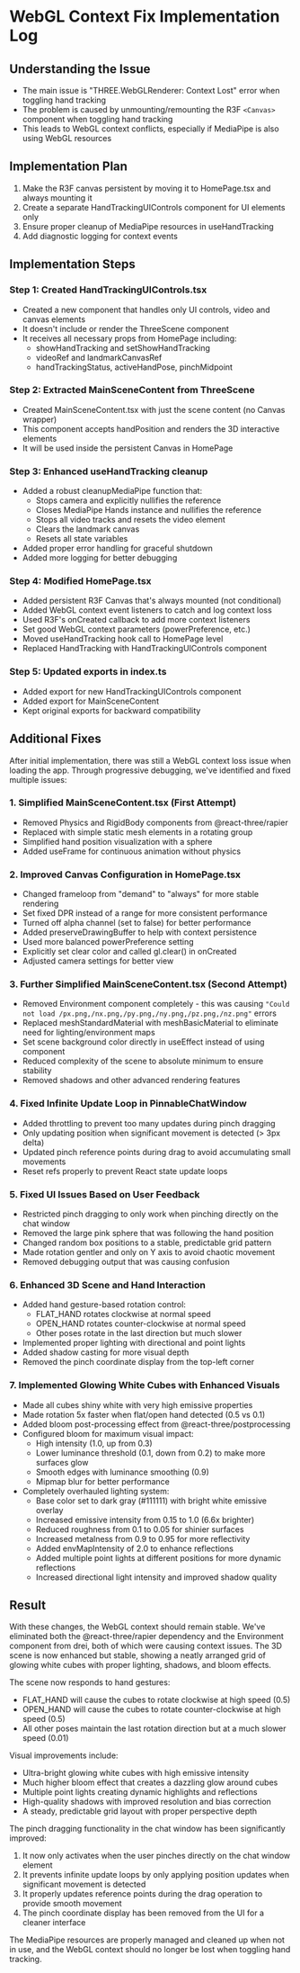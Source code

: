 # WebGL Context Fix Implementation Log

## Understanding the Issue
- The main issue is "THREE.WebGLRenderer: Context Lost" error when toggling hand tracking
- The problem is caused by unmounting/remounting the R3F `<Canvas>` component when toggling hand tracking
- This leads to WebGL context conflicts, especially if MediaPipe is also using WebGL resources

## Implementation Plan
1. Make the R3F canvas persistent by moving it to HomePage.tsx and always mounting it
2. Create a separate HandTrackingUIControls component for UI elements only
3. Ensure proper cleanup of MediaPipe resources in useHandTracking
4. Add diagnostic logging for context events

## Implementation Steps

### Step 1: Created HandTrackingUIControls.tsx
- Created a new component that handles only UI controls, video and canvas elements
- It doesn't include or render the ThreeScene component
- It receives all necessary props from HomePage including:
  - showHandTracking and setShowHandTracking
  - videoRef and landmarkCanvasRef
  - handTrackingStatus, activeHandPose, pinchMidpoint

### Step 2: Extracted MainSceneContent from ThreeScene
- Created MainSceneContent.tsx with just the scene content (no Canvas wrapper)
- This component accepts handPosition and renders the 3D interactive elements
- It will be used inside the persistent Canvas in HomePage

### Step 3: Enhanced useHandTracking cleanup
- Added a robust cleanupMediaPipe function that:
  - Stops camera and explicitly nullifies the reference
  - Closes MediaPipe Hands instance and nullifies the reference
  - Stops all video tracks and resets the video element
  - Clears the landmark canvas
  - Resets all state variables
- Added proper error handling for graceful shutdown
- Added more logging for better debugging

### Step 4: Modified HomePage.tsx
- Added persistent R3F Canvas that's always mounted (not conditional)
- Added WebGL context event listeners to catch and log context loss
- Used R3F's onCreated callback to add more context listeners
- Set good WebGL context parameters (powerPreference, etc.)
- Moved useHandTracking hook call to HomePage level
- Replaced HandTracking with HandTrackingUIControls component

### Step 5: Updated exports in index.ts
- Added export for new HandTrackingUIControls component
- Added export for MainSceneContent
- Kept original exports for backward compatibility

## Additional Fixes

After initial implementation, there was still a WebGL context loss issue when loading the app. Through progressive debugging, we've identified and fixed multiple issues:

### 1. Simplified MainSceneContent.tsx (First Attempt)
- Removed Physics and RigidBody components from @react-three/rapier
- Replaced with simple static mesh elements in a rotating group
- Simplified hand position visualization with a sphere
- Added useFrame for continuous animation without physics

### 2. Improved Canvas Configuration in HomePage.tsx
- Changed frameloop from "demand" to "always" for more stable rendering
- Set fixed DPR instead of a range for more consistent performance
- Turned off alpha channel (set to false) for better performance
- Added preserveDrawingBuffer to help with context persistence
- Used more balanced powerPreference setting
- Explicitly set clear color and called gl.clear() in onCreated
- Adjusted camera settings for better view

### 3. Further Simplified MainSceneContent.tsx (Second Attempt)
- Removed Environment component completely - this was causing `"Could not load /px.png,/nx.png,/py.png,/ny.png,/pz.png,/nz.png"` errors
- Replaced meshStandardMaterial with meshBasicMaterial to eliminate need for lighting/environment maps
- Set scene background color directly in useEffect instead of using <color> component
- Reduced complexity of the scene to absolute minimum to ensure stability
- Removed shadows and other advanced rendering features

### 4. Fixed Infinite Update Loop in PinnableChatWindow
- Added throttling to prevent too many updates during pinch dragging
- Only updating position when significant movement is detected (> 3px delta)
- Updated pinch reference points during drag to avoid accumulating small movements
- Reset refs properly to prevent React state update loops

### 5. Fixed UI Issues Based on User Feedback
- Restricted pinch dragging to only work when pinching directly on the chat window
- Removed the large pink sphere that was following the hand position
- Changed random box positions to a stable, predictable grid pattern
- Made rotation gentler and only on Y axis to avoid chaotic movement
- Removed debugging output that was causing confusion

### 6. Enhanced 3D Scene and Hand Interaction
- Added hand gesture-based rotation control: 
  - FLAT_HAND rotates clockwise at normal speed
  - OPEN_HAND rotates counter-clockwise at normal speed
  - Other poses rotate in the last direction but much slower
- Implemented proper lighting with directional and point lights
- Added shadow casting for more visual depth
- Removed the pinch coordinate display from the top-left corner

### 7. Implemented Glowing White Cubes with Enhanced Visuals
- Made all cubes shiny white with very high emissive properties
- Made rotation 5x faster when flat/open hand detected (0.5 vs 0.1)
- Added bloom post-processing effect from @react-three/postprocessing
- Configured bloom for maximum visual impact:
  - High intensity (1.0, up from 0.3)
  - Lower luminance threshold (0.1, down from 0.2) to make more surfaces glow
  - Smooth edges with luminance smoothing (0.9)
  - Mipmap blur for better performance
- Completely overhauled lighting system:
  - Base color set to dark gray (#111111) with bright white emissive overlay
  - Increased emissive intensity from 0.15 to 1.0 (6.6x brighter)
  - Reduced roughness from 0.1 to 0.05 for shinier surfaces
  - Increased metalness from 0.9 to 0.95 for more reflectivity
  - Added envMapIntensity of 2.0 to enhance reflections
  - Added multiple point lights at different positions for more dynamic reflections
  - Increased directional light intensity and improved shadow quality

## Result
With these changes, the WebGL context should remain stable. We've eliminated both the @react-three/rapier dependency and the Environment component from drei, both of which were causing context issues. The 3D scene is now enhanced but stable, showing a neatly arranged grid of glowing white cubes with proper lighting, shadows, and bloom effects.

The scene now responds to hand gestures:
- FLAT_HAND will cause the cubes to rotate clockwise at high speed (0.5)
- OPEN_HAND will cause the cubes to rotate counter-clockwise at high speed (0.5)
- All other poses maintain the last rotation direction but at a much slower speed (0.01)

Visual improvements include:
- Ultra-bright glowing white cubes with high emissive intensity
- Much higher bloom effect that creates a dazzling glow around cubes
- Multiple point lights creating dynamic highlights and reflections
- High-quality shadows with improved resolution and bias correction
- A steady, predictable grid layout with proper perspective depth

The pinch dragging functionality in the chat window has been significantly improved:
1. It now only activates when the user pinches directly on the chat window element
2. It prevents infinite update loops by only applying position updates when significant movement is detected
3. It properly updates reference points during the drag operation to provide smooth movement
4. The pinch coordinate display has been removed from the UI for a cleaner interface

The MediaPipe resources are properly managed and cleaned up when not in use, and the WebGL context should no longer be lost when toggling hand tracking.